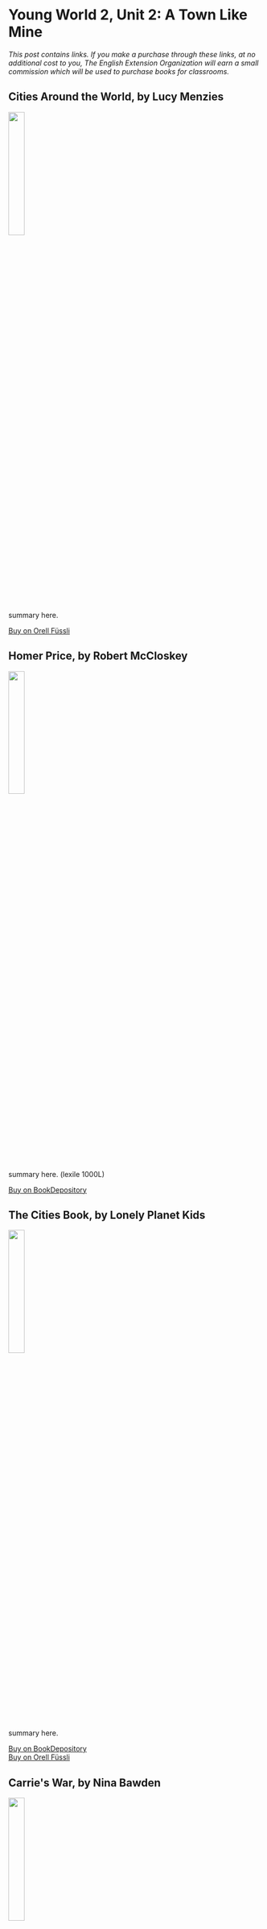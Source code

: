 # Young World 2, Unit 2: A Town Like Mine

*This post contains links. If you make a purchase through these links, at no additional cost to you, The English Extension Organization will earn a small commission which will be used to purchase books for classrooms.*

## Cities Around the World, by Lucy Menzies

<img src="https://imgur.com/eQdEzwj.png" width="25%" />

summary here.

<a href="https://www.orellfuessli.ch/shop/home/artikeldetails/A1053851415" rel="nofollow">Buy on Orell Füssli</a>

## Homer Price, by Robert McCloskey

<img src="https://imgur.com/FyueilY.png" width="25%" />

summary here. (lexile 1000L)

<a href="https://www.bookdepository.com/Homer-Price-Robert-McCloskey/9780140309270?ref=grid-view&qid=1665841406347&sr=1-2" rel="nofollow"> Buy on BookDepository</a>  

## The Cities Book, by Lonely Planet Kids

<img src="https://imgur.com/jLSqG2Y.png" width="25%" />

summary here.

<a href="https://www.bookdepository.com/Lonely-Planet-Kids-Cities-Book-Lonely-Planet-Kids/9781786570185?ref=grid-view&qid=1665841588904&sr=1-1" rel="nofollow"> Buy on BookDepository</a>  
<a href="https://www.orellfuessli.ch/shop/home/artikeldetails/A1039247755" rel="nofollow">Buy on Orell Füssli</a>

## Carrie's War, by Nina Bawden

<img src="https://i.imgur.com/XFBCugf.png" width="25%" />

summary here.

<a href="https://www.bookdepository.com/Carrie-s-War/9780349009162" rel="nofollow"> Buy on BookDepository</a>  

## When the Siren Wailed, by Noel Streatfeild

<img src="https://i.imgur.com/7hoyUhH.png" width="25%" />

summary here.

<a href="https://www.bookdepository.com/When-Siren-Wailed-Noel-Streatfeild/9781510109902?ref=grid-view&qid=1673535364933&sr=1-2
" rel="nofollow"> Buy on BookDepository</a>  
<a href="https://www.orellfuessli.ch/shop/home/artikeldetails/A1060398683" rel="nofollow">Buy on Orell Füssli</a>

https://www.freewalk.ch/swiss/#cities
<!--stackedit_data:
eyJoaXN0b3J5IjpbLTI1NTAwNzMzMywtMTg5NjQyNDM2NiwtMT
U1MTYzMTk5OSw1NTk5NTAwMzcsLTE4NzUzNDM5MSwtMzEwNjIx
NDIyXX0=
-->